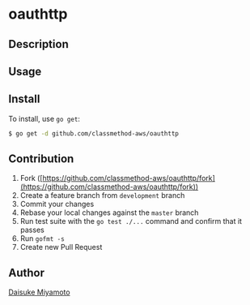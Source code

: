 oauthttp
====

## Description

## Usage

## Install

To install, use `go get`:

```bash
$ go get -d github.com/classmethod-aws/oauthttp
```

## Contribution

1. Fork ([https://github.com/classmethod-aws/oauthttp/fork](https://github.com/classmethod-aws/oauthttp/fork))
1. Create a feature branch from `development` branch
1. Commit your changes
1. Rebase your local changes against the `master` branch
1. Run test suite with the `go test ./...` command and confirm that it passes
1. Run `gofmt -s`
1. Create new Pull Request

## Author

[Daisuke Miyamoto](https://github.com/miyamoto-daisuke)